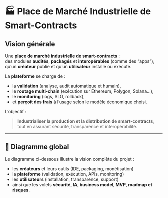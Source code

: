 # 🏭 Place de Marché Industrielle de Smart-Contracts

## Vision générale

Une **place de marché industrielle de smart-contracts** :  
des modules **audités**, **packagés** et **interopérables** (comme des “apps”),  
qu’un **créateur** publie et qu’un **utilisateur** installe ou exécute.  

La **plateforme** se charge de :
- la **validation** (analyse, audit automatique et humain),
- le **routage multi-chain** (exécution sur Ethereum, Polygon, Solana…),
- le **monitoring** (logs, SLO, rollback),
- et **perçoit des frais** à l’usage selon le modèle économique choisi.

L’objectif :  
> **Industrialiser la production et la distribution de smart-contracts**,  
> tout en assurant sécurité, transparence et interopérabilité.

---

## 🔧 Diagramme global

Le diagramme ci-dessous illustre la vision complète du projet :
- les **créateurs** et leurs outils (IDE, packaging, monétisation)  
- la **plateforme** (validation, exécution, APIs, monitoring)  
- les **utilisateurs** (installation, transparence, support)  
- ainsi que les volets **sécurité, IA, business model, MVP, roadmap et risques**.
